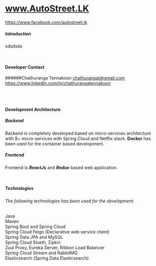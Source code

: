 #  www.AutoStreet.LK 
https://www.facebook.com/autostreet.lk


##### Introduction
sdsdsds

<br/>

#### Developer Contact
######Chathuranga Tennakoon 
chathurangat@gmail.com <br/>
https://www.linkedin.com/in/chathurangatennakoon


<br/>
<br/>

#### Development  Architecture
##### Backend
Backend is completely developed based on micro-services architecture with 8+ micro-services with Spring Cloud and Netflix stack.
**Docker** has been used for the container based development. 

##### Frontend
Frontend is ***ReactJs*** and ***Redux*** based web application.

<br/>

##### Technologies
###### The following technologies has been used for the development.

Java <br>
Maven  <br>
Spring Boot and Spring Cloud  <br>
Spring Cloud Feign (Declarative web service client) <br> 
Spring Data JPA and MySQL <br/>
Spring Cloud Slueth, Zipkin  <br>
Zuul Proxy, Eureka Server, Ribbon Load Balancer  <br>
Spring Cloud Stream and RabbitMQ  <br>
Elasticsearch (Spring Data Elasticsearch)  <br>




